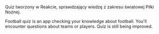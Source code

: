 Quiz tworzony w Reakcie, sprawdzający wiedzę z zakresu światowej Piłki Nożnej.

Football quiz is an app checking your knowledge about football. You'll encounter questions about teams or players. Quiz is still being improved.